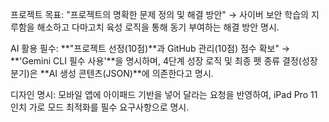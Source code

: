 프로젝트 목표: "프로젝트의 명확한 문제 정의 및 해결 방안" $\rightarrow$ 사이버 보안 학습의 지루함을 해소하고 다마고치 육성 로직을 통해 동기 부여하는 해결 방안 명시.

AI 활용 필수: **"프로젝트 선정(10점)**과 GitHub 관리(10점) 점수 확보" $\rightarrow$ **'Gemini CLI 필수 사용'**을 명시하며, 4단계 성장 로직 및 최종 펫 종류 결정(성장 분기)은 **AI 생성 콘텐츠(JSON)**에 의존한다고 명시.

디자인 명시: 모바일 앱에 아이패드 기반을 넣어 달라는 요청을 반영하여, iPad Pro 11인치 가로 모드 최적화를 필수 요구사항으로 명시.